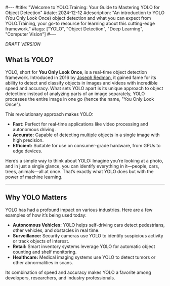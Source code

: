 #---
#title: "Welcome to YOLO.Training: Your Guide to Mastering YOLO for Object Detection"
#date: 2024-12-12
#description: "An introduction to YOLO (You Only Look Once) object detection and what you can expect from YOLO.Training, your go-to resource for learning about this cutting-edge framework."
#tags: ["YOLO", "Object Detection", "Deep Learning", "Computer Vision"]
#---

_DRAFT VERSION_



## What Is YOLO?

YOLO, short for **You Only Look Once**, is a real-time object detection framework. Introduced in 2016 by [Joseph Redmon](https://www.pjreddie.com/), it gained fame for its ability to detect and classify objects in images and videos with incredible speed and accuracy. What sets YOLO apart is its unique approach to object detection: instead of analyzing parts of an image separately, YOLO processes the entire image in one go (hence the name, "You Only Look Once"). 

This revolutionary approach makes YOLO:
- **Fast:** Perfect for real-time applications like video processing and autonomous driving.
- **Accurate:** Capable of detecting multiple objects in a single image with high precision.
- **Efficient:** Suitable for use on consumer-grade hardware, from GPUs to edge devices.

Here’s a simple way to think about YOLO: Imagine you’re looking at a photo, and in just a single glance, you can identify everything in it—people, cars, trees, animals—all at once. That’s exactly what YOLO does but with the power of machine learning.

---

## Why YOLO Matters

YOLO has had a profound impact on various industries. Here are a few examples of how it’s being used today:
- **Autonomous Vehicles:** YOLO helps self-driving cars detect pedestrians, other vehicles, and obstacles in real time.
- **Surveillance:** Security cameras use YOLO to identify suspicious activity or track objects of interest.
- **Retail:** Smart inventory systems leverage YOLO for automatic object counting and shelf monitoring.
- **Healthcare:** Medical imaging systems use YOLO to detect tumors or other abnormalities in scans.

Its combination of speed and accuracy makes YOLO a favorite among developers, researchers, and industry professionals.


